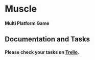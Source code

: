 # Muscle
#### Multi Platform Game

## Documentation and Tasks
#### Please check your tasks on [Trello](https://trello.com/b/vvV0EYrf/mister-muscle-app).
